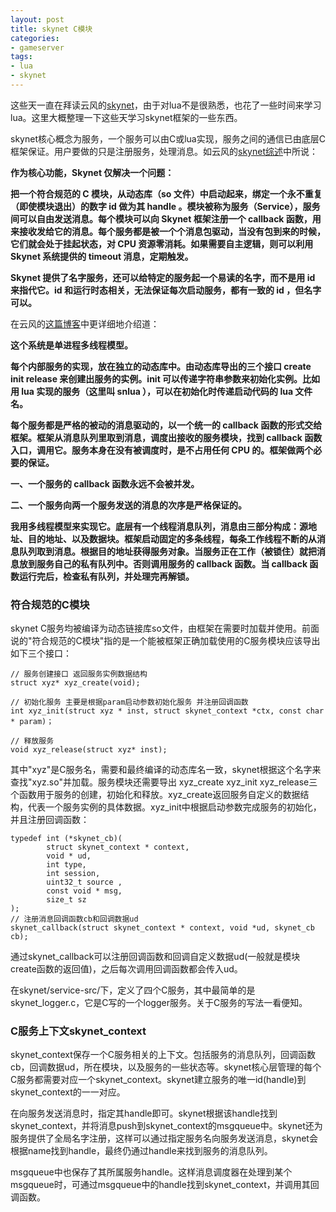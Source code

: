 ```yaml
---
layout: post
title: skynet C模块
categories:
- gameserver
tags:
- lua
- skynet
---
```


这些天一直在拜读云风的[skynet][1]，由于对lua不是很熟悉，也花了一些时间来学习lua。这里大概整理一下这些天学习skynet框架的一些东西。

skynet核心概念为服务，一个服务可以由C或lua实现，服务之间的通信已由底层C框架保证。用户要做的只是注册服务，处理消息。如云风的[skynet综述][2]中所说：

**作为核心功能，Skynet 仅解决一个问题：**

**把一个符合规范的 C 模块，从动态库（so 文件）中启动起来，绑定一个永不重复（即使模块退出）的数字 id 做为其 handle 。模块被称为服务（Service），服务间可以自由发送消息。每个模块可以向 Skynet 框架注册一个 callback 函数，用来接收发给它的消息。每个服务都是被一个个消息包驱动，当没有包到来的时候，它们就会处于挂起状态，对 CPU 资源零消耗。如果需要自主逻辑，则可以利用 Skynet 系统提供的 timeout 消息，定期触发。**

**Skynet 提供了名字服务，还可以给特定的服务起一个易读的名字，而不是用 id 来指代它。id 和运行时态相关，无法保证每次启动服务，都有一致的 id ，但名字可以。**

<!--more-->

在云风的[这篇博客][3]中更详细地介绍道：

**这个系统是单进程多线程模型。**

**每个内部服务的实现，放在独立的动态库中。由动态库导出的三个接口 create init release 来创建出服务的实例。init 可以传递字符串参数来初始化实例。比如用 lua 实现的服务（这里叫 snlua ），可以在初始化时传递启动代码的 lua 文件名。**

**每个服务都是严格的被动的消息驱动的，以一个统一的 callback 函数的形式交给框架。框架从消息队列里取到消息，调度出接收的服务模块，找到 callback 函数入口，调用它。服务本身在没有被调度时，是不占用任何 CPU 的。框架做两个必要的保证。**

**一、一个服务的 callback 函数永远不会被并发。**

**二、一个服务向两一个服务发送的消息的次序是严格保证的。**

**我用多线程模型来实现它。底层有一个线程消息队列，消息由三部分构成：源地址、目的地址、以及数据块。框架启动固定的多条线程，每条工作线程不断的从消息队列取到消息。根据目的地址获得服务对象。当服务正在工作（被锁住）就把消息放到服务自己的私有队列中。否则调用服务的 callback 函数。当 callback 函数运行完后，检查私有队列，并处理完再解锁。**

### 符合规范的C模块

skynet C服务均被编译为动态链接库so文件，由框架在需要时加载并使用。前面说的"符合规范的C模块"指的是一个能被框架正确加载使用的C服务模块应该导出如下三个接口：

```
// 服务创建接口 返回服务实例数据结构
struct xyz* xyz_create(void);

// 初始化服务 主要是根据param启动参数初始化服务 并注册回调函数
int xyz_init(struct xyz * inst, struct skynet_context *ctx, const char * param)；

// 释放服务
void xyz_release(struct xyz* inst);
```

其中"xyz"是C服务名，需要和最终编译的动态库名一致，skynet根据这个名字来查找"xyz.so"并加载。服务模块还需要导出 xyz_create xyz_init xyz_release三个函数用于服务的创建，初始化和释放。xyz_create返回服务自定义的数据结构，代表一个服务实例的具体数据。xyz_init中根据启动参数完成服务的初始化，并且注册回调函数：

```
typedef int (*skynet_cb)(
 		struct skynet_context * context,
 		void * ud,
 		int type,
 		int session, 
 		uint32_t source ,
 		const void * msg,
 		size_t sz
);
// 注册消息回调函数cb和回调数据ud
skynet_callback(struct skynet_context * context, void *ud, skynet_cb cb);
```
	
通过skynet_callback可以注册回调函数和回调自定义数据ud(一般就是模块create函数的返回值)，之后每次调用回调函数都会传入ud。

在skynet/service-src/下，定义了四个C服务，其中最简单的是skynet_logger.c，它是C写的一个logger服务。关于C服务的写法一看便知。

### C服务上下文skynet_context

skynet_context保存一个C服务相关的上下文。包括服务的消息队列，回调函数cb，回调数据ud，所在模块，以及服务的一些状态等。skynet核心层管理的每个C服务都需要对应一个skynet_context。skynet建立服务的唯一id(handle)到skynet_context的一一对应。

在向服务发送消息时，指定其handle即可。skynet根据该handle找到skynet_context，并将消息push到skynet_context的msgqueue中。skynet还为服务提供了全局名字注册，这样可以通过指定服务名向服务发送消息，skynet会根据name找到handle，最终仍通过handle来找到服务的消息队列。

msgqueue中也保存了其所属服务handle。这样消息调度器在处理到某个msgqueue时，可通过msgqueue中的handle找到skynet_context，并调用其回调函数。



[1]: https://github.com/cloudwu/skynet "skynet on github"
[2]: http://blog.codingnow.com/2012/09/the_design_of_skynet.html "skynet综述"
[3]: http://blog.codingnow.com/2012/08/skynet.html "skynet开源"
